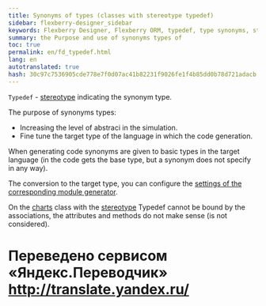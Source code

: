 ```yaml
--- 
title: Synonyms of types (classes with stereotype typedef) 
sidebar: flexberry-designer_sidebar 
keywords: Flexberry Designer, Flexberry ORM, typedef, type synonyms, stereotype 
summary: the Purpose and use of synonyms types of 
toc: true 
permalink: en/fd_typedef.html 
lang: en 
autotranslated: true 
hash: 30c97c7536905cde778e7f0d07ac41b82231f9026fe1f4b85dd0b78d721adacb 
--- 
```


`Typedef` - [stereotype](fd_key-concepts.html) indicating the synonym type. 

The purpose of synonyms types: 

* Increasing the level of abstraci in the simulation. 
* Fine tune the target type of the language in which the code generation. 

When generating code synonyms are given to basic types in the target language (in the code gets the base type, but a synonym does not specify in any way). 

The conversion to the target type, you can configure the [settings of the corresponding module generator](fd_types-map.html). 

On the [charts](fd_class-diagram.html) class with the [stereotype](fd_key-concepts.html) Typedef cannot be bound by the associations, the attributes and methods do not make sense (is not considered). 



 # Переведено сервисом «Яндекс.Переводчик» http://translate.yandex.ru/